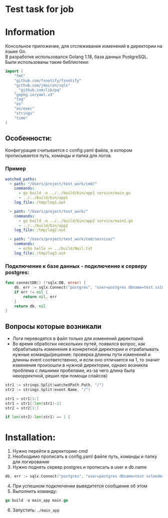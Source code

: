 # Test task for job

# Information
Консольное приложение, для отслеживания изменений в директории на языке Go. \
В разработке использовался Golang 1.18, база данных PostgreSQL. \
Были использованы такие библиотеки:
```go
import (
	"fmt"
	"github.com/fsnotify/fsnotify"
	"github.com/jmoiron/sqlx"
	_ "github.com/lib/pq"
	"gopkg.in/yaml.v3"
	"log"
	"os"
	"os/exec"
	"strings"
	"time"
)
```

## Особенности:
Конфигурация считывается с config.yaml файла, в котором прописывается путь, команды и папка для логов.
### Пример
```yaml
watched_paths:
  - path: "/Users/project/test_work/cmd/"
    commands:
      - go build -o ../../build/bin/app1 service/main.go
      - ../../build/bin/app1
    log_file: /tmp/log1.out

  - path: "/Users/project/test_work/"
    commands:
      - go build -o ../../build/bin/app2 service/main2.go
      - ../../build/bin/app2
    log_file: /tmp/log2.out

  - path: "/Users/project/test_work/cmd/service/"
    commands:
      - echo hello >> ../build/Nail.txt
    log_file: /tmp/log3.out
```
### Подключение к базе данных - подключение к серверу postgres:
```go
func connectDB() (*sqlx.DB, error) {
	db, err := sqlx.Connect("postgres", "user=postgres dbname=test sslmode=disable")
	if err != nil {
		return nil, err
	}
	return db, nil
}
```

## Вопросы которые возникали
- Логи переводятся в файл только для изменений директорий
- Во время обработки нескольких путей, появился вопрос, как обрабатывать изменения в конкретной директории и отрабатывать нужные команды(решение: проверка длинны пути изменений и длинны event соответственно, и если оно отличается на 1, то значит изменения произошли в нужной директории, однако возникла проблема с лишними пробелами, из-за чего длина была некорректной, решил при помощи слайсов)
```go
str1 := strings.Split(watchedPath.Path, "/")
str2 := strings.Split(event.Name, "/")

str1 = str1[1:]
str1 = str1[:len(str1)-1]
str2 = str2[1:]

if len(str2)-len(str1) == 1 {
```

# Installation:
1) Нужно перейти в директорию cmd
2) Необходимо прописать в config.yaml файле путь, команды и папку для логирования
3) Нужно поднять сервер postgres и прописать в user и db.name
```go
db, err := sqlx.Connect("postgres", "user=postgres dbname=test sslmode=disable")
```
4) При успешном подключении выведитется сообщение об этом
5) Выполнить команду:
```go
go build -o main_app main.go
```
6) Запустить:
```./main_app```